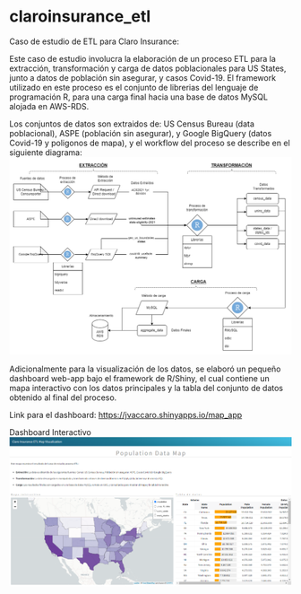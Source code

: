 # claroinsurance_etl
Caso de estudio de ETL para Claro Insurance:

Este caso de estudio involucra la elaboración de un proceso ETL para la extracción, transformación y carga de datos poblacionales para US States, junto a datos de población sin asegurar, y casos Covid-19. El framework utilizado en este proceso es el conjunto de librerias del lenguaje de programación R, para una carga final hacia una base de datos MySQL alojada en AWS-RDS.

Los conjuntos de datos son extraidos de: US Census Bureau (data poblacional), ASPE (población sin asegurar), y Google BigQuery (datos Covid-19 y poligonos de mapa), y el workflow del proceso se describe en el siguiente diagrama:
![ETL Diagram](https://github.com/jvaccaro2/claroinsurance_etl/blob/main/etl_diagram.png?raw=true)

Adicionalmente para la visualización de los datos, se elaboró un pequeño dashboard web-app bajo el framework de R/Shiny, el cual contiene un mapa interactivo con los datos principales y la tabla del conjunto de datos obtenido al final del proceso.

Link para el dashboard: https://jvaccaro.shinyapps.io/map_app

Dashboard Interactivo
![ETL Diagram](https://github.com/jvaccaro2/claroinsurance_etl/blob/main/mapa_interactivo.PNG?raw=true)
